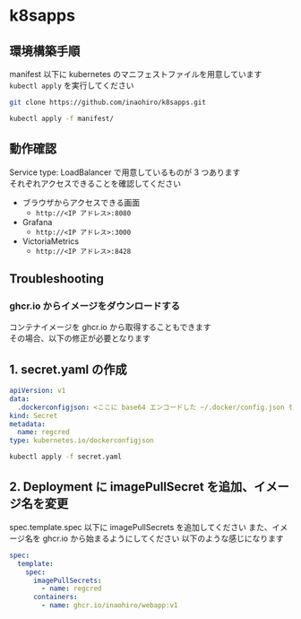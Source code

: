 # k8sapps

## 環境構築手順

manifest 以下に kubernetes のマニフェストファイルを用意しています  
`kubectl apply` を実行してください

```sh
git clone https://github.com/inaohiro/k8sapps.git

kubectl apply -f manifest/
```

## 動作確認

Service type: LoadBalancer で用意しているものが 3 つあります  
それぞれアクセスできることを確認してください

- ブラウザからアクセスできる画面
  - `http://<IP アドレス>:8080`
- Grafana
  - `http://<IP アドレス>:3000`
- VictoriaMetrics
  - `http://<IP アドレス>:8428`

## Troubleshooting

### ghcr.io からイメージをダウンロードする

コンテナイメージを ghcr.io から取得することもできます  
その場合、以下の修正が必要となります

## 1. secret.yaml の作成

```yaml
apiVersion: v1
data:
  .dockerconfigjson: <ここに base64 エンコードした ~/.docker/config.json を貼る>
kind: Secret
metadata:
  name: regcred
type: kubernetes.io/dockerconfigjson
```

```sh
kubectl apply -f secret.yaml
```

## 2. Deployment に imagePullSecret を追加、イメージ名を変更

spec.template.spec 以下に imagePullSecrets を追加してください
また、イメージ名を ghcr.io から始まるようにしてください
以下のような感じになります

```yaml
spec:
  template:
    spec:
      imagePullSecrets:
        - name: regcred
      containers:
        - name: ghcr.io/inaohiro/webapp:v1
```
